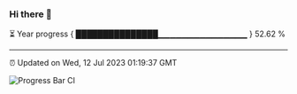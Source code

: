 ### Hi there 👋

⏳ Year progress { ███████████████▁▁▁▁▁▁▁▁▁▁▁▁▁▁▁ } 52.62 %

---

⏰ Updated on Wed, 12 Jul 2023 01:19:37 GMT

![Progress Bar CI](https://github.com/JuvenileQ/Progress-Bar-CI/workflows/main/badge.svg)
